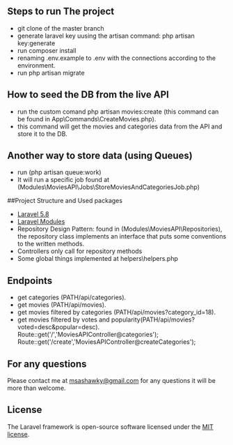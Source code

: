 

## Steps to run The project
- git clone of the master branch
- generate laravel key uusing the artisan command: php artisan key:generate
- run composer install
- renaming .env.example to .env with the connections according to the environment.
- run php artisan migrate


## How to seed the DB from the live API
- run the custom comand  php artisan movies:create (this command can be found in App\Commands\CreateMovies.php). 
- this command will get the movies and categories data from the API and store it to the DB.

## Another way to store data (using Queues)
- run (php artisan queue:work)
- It will run a specific job found at (Modules\MoviesAPI\Jobs\StoreMoviesAndCategoriesJob.php)

##Project Structure and Used packages
- [Laravel 5.8](https://laravel.com/docs/5.8)
- [Laravel Modules](https://github.com/nWidart/laravel-modules)
- Repository Design Pattern: found in (Modules\MoviesAPI\Repositories\), the repository class implements an interface that puts some conventions to the written methods.
- Controllers only call for repository methods
- Some global things implemented at helpers\helpers.php
## Endpoints
- get categories (PATH/api/categories).
- get movies (PATH/api/movies).
- get movies filtered by categories (PATH/api/movies?category_id=18).
- get movies filtered by votes and popularity(PATH/api/movies?voted=desc&popular=desc).
Route::get('/','MoviesAPIController@categories');
    Route::get('/create','MoviesAPIController@createCategories');
## For any questions
Please contact me at msashawky@gmail.com for any questions it will be more than welcome.
## License

The Laravel framework is open-source software licensed under the [MIT license](https://opensource.org/licenses/MIT).
